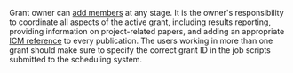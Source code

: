 Grant owner can [add members](./en_jak_wystapic_o_grant_obliczeniowy.md)
at any stage. It is the owner's responsibility to coordinate all
aspects of the active grant, including results reporting, providing
information on project-related papers, and adding an appropriate [ICM
reference](./en_rozliczanie_grantu.md) to every publication. The users
working in more than one grant should make sure to specify the correct
grant ID in the job scripts submitted to the scheduling system.